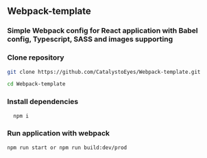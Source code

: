## Webpack-template

### Simple Webpack config for React application with Babel config, Typescript, SASS and images supporting

### Clone repository
```bash
git clone https://github.com/CatalystoEyes/Webpack-template.git
```

```bash
cd Webpack-template
```

### Install dependencies
```bash
  npm i
```

### Run application with webpack 
```bash
npm run start or npm run build:dev/prod
```
